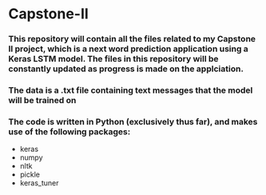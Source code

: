 # Capstone-II
### This repository will contain all the files related to my Capstone II project, which is a next word prediction application using a Keras LSTM model. The files in this repository will be constantly updated as progress is made on the applciation.
### The data is a .txt file containing text messages that the model will be trained on
### The code is written in Python (exclusively thus far), and makes use of the following packages:
* keras
* numpy
* nltk
* pickle
* keras_tuner
